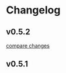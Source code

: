 # Changelog


## v0.5.2

[compare changes](https://undefined/undefined/compare/v0.5.1...v0.5.2)

## v0.5.1

